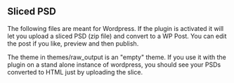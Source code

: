 
## Sliced PSD 

The following files are meant for Wordpress. If the plugin is activated it will let you upload a sliced PSD (zip file)
and convert to a WP Post. You can edit the post if you like, preview and then publish. 


The theme in themes/raw_output is an "empty" theme. If you use it with the plugin on 
a stand alone instance of wordpress, you should see your PSDs converted to HTML just by
uploading the slice. 

